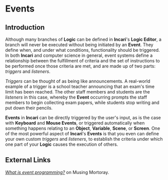 # Events

## Introduction

Although many branches of **Logic** can be defined in **Incari**'s **Logic Editor**, a branch will never be executed without being initiated by an **Event**. They define when, and under what conditions, functionality should be triggered. In both **Incari** and computer science in general, event systems define a relationship between the fulfillment of criteria and the set of instructions to be performed once those criteria are met, and are made up of two parts: _triggers_ and _listeners_.

_Triggers_ can be thought of as being like announcements. A real-world example of a trigger is a school teacher announcing that an exam's time limit has been reached. The other staff members and students are the _listeners_ in this case, whereby the **Event** occurring prompts the staff members to begin collecting exam papers, while students stop writing and put down their pencils.

**Events** in **Incari** can be directly triggered by the user's input, as is the case with **Keyboard** and **Mouse Events**, or triggered automatically when something happens relating to an **Object**, **Variable**, **Scene**, or **Screen**. One of the most powerful aspect of **Incari**'s **Events** is that you even can define your own custom _triggers_ and _listeners_, to establish the criteria under which one part of your **Logic** causes the execution of others.


## External Links

[_What is event programming?_](https://mortoray.com/2017/06/26/what-is-event-programming/) on Musing Mortoray.

